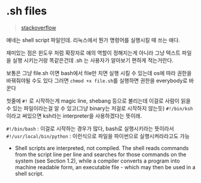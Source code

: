 # .sh files
>[stackoverflow](https://stackoverflow.com/questions/13805295/whats-a-sh-file)

얘네는 shell script 파일인데. 리눅스에서 뭔가 명령어를 실행시킬 때 쓰는 애다.

재미있는 점은 윈도우 처럼 확장자로 얘의 역할이 정해지는게 아니라 그냥 텍스트 파일을 실행 시키는거랑 똑같은건데 .sh 는 사용자가 알아보기 편하게 적는거란다.

보통은 그냥 file.sh 이면 bash에서 file만 치면 실행 시킬 수 있는데 os에 따라 권한을 바꿔줘야될 수도 있다 그러면 `chmod +x file.sh`를 실행하면 권한을 everybody로 바꾼다

첫줄에 `#!` 로 시작하는게 magic line, shebang 등으로 불리는데 이걸로 사람이 읽을 수 있는 파일이라는걸 알 수 있고(그냥 binary는 저걸로 시작하지 않는듯) `#!/bin/ksh` 이라고 써있으면 ksh라는 interpreter을 사용하겠다는 뜻이래.

`#!/bin/bash` : 이걸로 시작하는 경우가 많다, bash로 실행시키라는 뜻이라서
`#!/usr/local/bin/python` : 이런식으로 파일을 파이썬으로 실행시켜라라고도 가능

- Shell scripts are interpreted, not compiled. The shell reads commands from the script line per line and searches for those commands on the system (see Section 1.2), while a compiler converts a program into machine readable form, an executable file - which may then be used in a shell script.

